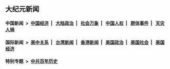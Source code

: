 ## 大纪元新闻

#### 中国新闻 &nbsp;>&nbsp; [中国经济](indexes/ncid283/README.md?07140045) &nbsp;| &nbsp; [大陆政治](indexes/ncid277/README.md?07140045) &nbsp;| &nbsp; [社会万象](indexes/ncid282/README.md?07140045) &nbsp;| &nbsp; [中国人权](indexes/ncid278/README.md?07140045) &nbsp;| &nbsp; [群体事件](indexes/ncid279/README.md?07140045) &nbsp;| &nbsp; [天灾人祸](indexes/ncid280/README.md?07140045)

#### 国际新闻 &nbsp;>&nbsp; [美中关系](indexes/nf1412576/README.md?07140045) &nbsp;| &nbsp; [台湾新闻](indexes/ncid1349361/README.md?07140045) &nbsp;| &nbsp; [香港新闻](indexes/ncid1349362/README.md?07140045) &nbsp;| &nbsp; [美国政治](indexes/ncid1078159/README.md?07140045) &nbsp;| &nbsp; [美国社会](indexes/ncid1078160/README.md?07140045) &nbsp;| &nbsp; [美国经济](indexes/ncid1078158/README.md?07140045)

#### 特别专题 &nbsp;>&nbsp; [中共百年历史](https://github.com/epoch-news/epoch-special/blob/master/README.md?07140045)  
